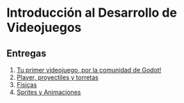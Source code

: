 # Introducción al Desarrollo de Videojuegos

## Entregas
1. [Tu primer videojuego, por la comunidad de Godot!](./entrega-1-cabrera-matias)
2. [Player, proyectiles y torretas](./entrega-2-cabrera-matias)
3. [Físicas](./entrega-3-cabrera-matias)
4. [Sprites y Animaciones](./entrega-4-cabrera-matias)
